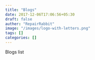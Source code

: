 ```yaml
---
title: "Blogs"
date: 2017-12-06T17:06:56+05:30
draft: false
auther: "RepairRabbit"
image: "/images/logo-with-letters.png"
tags: []
categories: []
---
```


Blogs list
